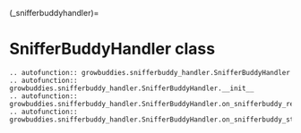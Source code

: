 (_snifferbuddyhandler)=
# SnifferBuddyHandler class
```{eval-rst}
.. autofunction:: growbuddies.snifferbuddy_handler.SnifferBuddyHandler
.. autofunction:: growbuddies.snifferbuddy_handler.SnifferBuddyHandler.__init__
.. autofunction:: growbuddies.snifferbuddy_handler.SnifferBuddyHandler.on_snifferbuddy_readings
.. autofunction:: growbuddies.snifferbuddy_handler.SnifferBuddyHandler.on_snifferbuddy_status
```

